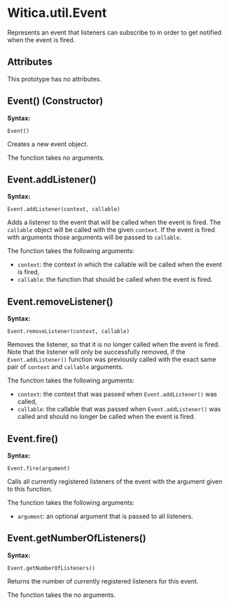 # Witica.util.Event

Represents an event that listeners can subscribe to in order to get notified when the event is fired.

## Attributes
This prototype has no attributes.

## Event() (Constructor)

**Syntax:**

	Event()

Creates a new event object.

The function takes no arguments.

## Event.addListener()

**Syntax:**

	Event.addListener(context, callable)

Adds a listener to the event that will be called when the event is fired. The `callable` object will be called with the given `context`. If the event is fired with arguments those arguments will be passed to `callable`.

The function takes the following arguments:

* `context`: the context in which the callable will be called when the event is fired,
* `callable`: the function that should be called when the event is fired.

## Event.removeListener()

**Syntax:**

	Event.removeListener(context, callable)

Removes the listener, so that it is no longer called when the event is fired. Note that the listener will only be successfully removed, if the `Event.addListener()` function was previously called with the exact same pair of `context` and `callable` arguments.

The function takes the following arguments:

* `context`: the context that was passed when `Event.addListener()` was called,
* `callable`: the callable that was passed when `Event.addListener()` was called and should no longer be called when the event is fired.

## Event.fire()

**Syntax:**

	Event.fire(argument)

Calls all currently registered listeners of the event with the argument given to this function.

The function takes the following arguments:

* `argument`: an optional argument that is passed to all listeners.

## Event.getNumberOfListeners()

**Syntax:**

	Event.getNumberOfListeners()

Returns the number of currently registered listeners for this event.

The function takes the no arguments.

